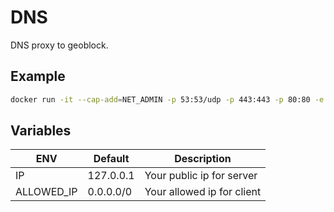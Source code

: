 # DNS

DNS proxy to geoblock.

## Example
```bash
docker run -it --cap-add=NET_ADMIN -p 53:53/udp -p 443:443 -p 80:80 -e IP=127.0.0.1 dimalop/smartdns
```

## Variables
| ENV  |  Default  |  Description  |
|---|---|---|
| IP  | 127.0.0.1  | Your public ip for server  |
| ALLOWED_IP | 0.0.0.0/0  | Your allowed ip for client |
